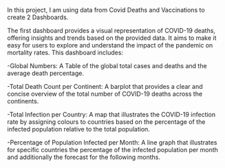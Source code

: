 In this project, I am using data from Covid Deaths and Vaccinations to create 2 Dashboards.


The first dashboard provides a visual representation of COVID-19 deaths, offering insights
and trends based on the provided data. It aims to make it easy for users to explore and
understand the impact of the pandemic on mortality rates.
This dashboard includes:

-Global Numbers: A Table of the global total cases and deaths and the average death percentage.

-Total Death Count per Continent: A barplot that provides a clear and concise overview of the total
number of COVID-19 deaths across the continents.

-Total Infection per Country: A map that illustrates the COVID-19 infection rate by assigning colours
to countries based on the percentage of the infected population relative to the total population.

-Percentage of Population Infected per Month: A line graph that illustrates for specific countries
the percentage of the infected population per month and additionally the forecast for the following
months.
